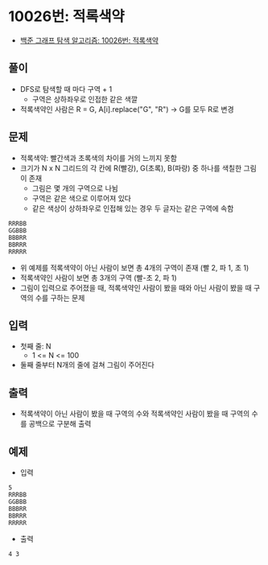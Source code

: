 # 10026번: 적록색약
- [백준 그래프 탐색 알고리즘: 10026번: 적록색약](https://www.acmicpc.net/problem/10026)

## 풀이
- DFS로 탐색할 때 마다 구역 + 1
  - 구역은 상하좌우로 인접한 같은 색깔
- 적록색약인 사람은 R = G, A[i].replace("G", "R") -> G를 모두 R로 변경

## 문제
- 적록색약: 빨간색과 초록색의 차이를 거의 느끼지 못함
- 크기가 N x N 그리드의 각 칸에 R(빨강), G(초록), B(파랑) 중 하나를 색칠한 그림이 존재
  - 그림은 몇 개의 구역으로 나뉨
  - 구역은 같은 색으로 이루어져 있다
  - 같은 색상이 상하좌우로 인접해 있는 경우 두 글자는 같은 구역에 속함
```text
RRRBB
GGBBB
BBBRR
BBRRR
RRRRR
```
- 위 예제를 적록색약이 아닌 사람이 보면 총 4개의 구역이 존재 (빨 2, 파 1, 초 1)
- 적록색약인 사람이 보면 총 3개의 구역 (빨-초 2, 파 1)
- 그림이 입력으로 주어졌을 때, 적록색약인 사람이 봤을 때와 아닌 사람이 봤을 때 구역의 수를 구하는 문제

## 입력
- 첫째 줄: N
  - 1 <= N <= 100
- 둘째 줄부터 N개의 줄에 걸쳐 그림이 주어진다

## 출력
- 적록색약이 아닌 사람이 봤을 때 구역의 수와 적록색약인 사람이 봤을 때 구역의 수를 공백으로 구분해 출력

## 예제
- 입력
```text
5
RRRBB
GGBBB
BBBRR
BBRRR
RRRRR
```
- 출력
```text
4 3
```